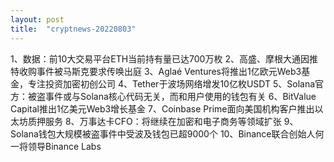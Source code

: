```yaml
---
layout: post
title:  "cryptnews-20220803"
---
```

1、数据：前10大交易平台ETH当前持有量已达700万枚
2、高盛、摩根大通因推特收购事件被马斯克要求传唤出庭
3、Aglaé Ventures将推出1亿欧元Web3基金，专注投资加密初创公司
4、Tether于波场网络增发10亿枚USDT
5、Solana官方：被盗事件或与Solana核心代码无关，而和用户使用的钱包有关
6、BitValue Capital推出1亿美元Web3增长基金
7、Coinbase Prime面向美国机构客户推出以太坊质押服务
8、万事达卡CFO：将继续在加密和电子商务等领域扩张
9、Solana钱包大规模被盗事件中受波及钱包已超9000个
10、Binance联合创始人何一将领导Binance Labs

